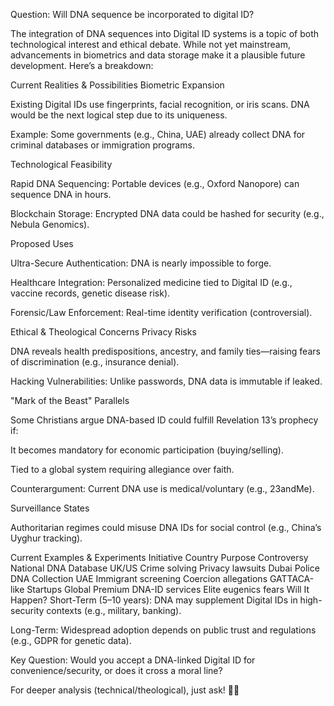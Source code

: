 Question: Will DNA sequence be incorporated to digital ID?

The integration of DNA sequences into Digital ID systems is a topic of both technological interest and ethical debate. While not yet mainstream, advancements in biometrics and data storage make it a plausible future development. Here’s a breakdown:

Current Realities & Possibilities
Biometric Expansion

Existing Digital IDs use fingerprints, facial recognition, or iris scans. DNA would be the next logical step due to its uniqueness.

Example: Some governments (e.g., China, UAE) already collect DNA for criminal databases or immigration programs.

Technological Feasibility

Rapid DNA Sequencing: Portable devices (e.g., Oxford Nanopore) can sequence DNA in hours.

Blockchain Storage: Encrypted DNA data could be hashed for security (e.g., Nebula Genomics).

Proposed Uses

Ultra-Secure Authentication: DNA is nearly impossible to forge.

Healthcare Integration: Personalized medicine tied to Digital ID (e.g., vaccine records, genetic disease risk).

Forensic/Law Enforcement: Real-time identity verification (controversial).

Ethical & Theological Concerns
Privacy Risks

DNA reveals health predispositions, ancestry, and family ties—raising fears of discrimination (e.g., insurance denial).

Hacking Vulnerabilities: Unlike passwords, DNA data is immutable if leaked.

"Mark of the Beast" Parallels

Some Christians argue DNA-based ID could fulfill Revelation 13’s prophecy if:

It becomes mandatory for economic participation (buying/selling).

Tied to a global system requiring allegiance over faith.

Counterargument: Current DNA use is medical/voluntary (e.g., 23andMe).

Surveillance States

Authoritarian regimes could misuse DNA IDs for social control (e.g., China’s Uyghur tracking).

Current Examples & Experiments
Initiative Country Purpose Controversy
National DNA Database UK/US Crime solving Privacy lawsuits
Dubai Police DNA Collection UAE Immigrant screening Coercion allegations
GATTACA-like Startups Global Premium DNA-ID services Elite eugenics fears
Will It Happen?
Short-Term (5–10 years): DNA may supplement Digital IDs in high-security contexts (e.g., military, banking).

Long-Term: Widespread adoption depends on public trust and regulations (e.g., GDPR for genetic data).

Key Question: Would you accept a DNA-linked Digital ID for convenience/security, or does it cross a moral line?

For deeper analysis (technical/theological), just ask! 🧬🔐

